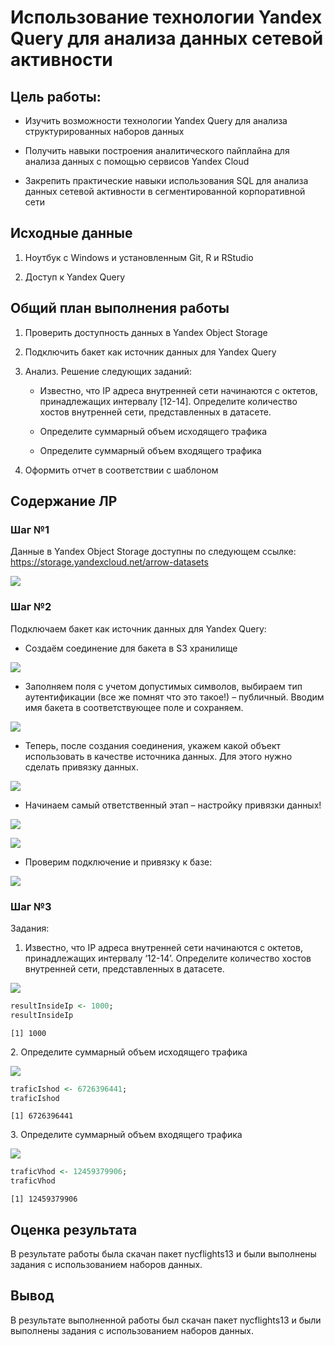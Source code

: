 # Использование технологии Yandex Query для анализа данных сетевой активности


## Цель работы:

-   Изучить возможности технологии Yandex Query для анализа
    структурированных наборов данных

-   Получить навыки построения аналитического пайплайна для анализа
    данных с помощью сервисов Yandex Cloud

-   Закрепить практические навыки использования SQL для анализа данных
    сетевой активности в сегментированной корпоративной сети

## Исходные данные

1.  Ноутбук c Windows и установленным Git, R и RStudio

2.  Доступ к Yandex Query

## Общий план выполнения работы

1.  Проверить доступность данных в Yandex Object Storage

2.  Подключить бакет как источник данных для Yandex Query

3.  Анализ. Решение следующих заданий:

    -   Известно, что IP адреса внутренней сети начинаются с октетов,
        принадлежащих интервалу \[12-14\]. Определите количество хостов
        внутренней сети, представленных в датасете.

    -   Определите суммарный объем исходящего трафика

    -   Определите суммарный объем входящего трафика

4.  Оформить отчет в соответствии с шаблоном

## Содержание ЛР

### Шаг №1

Данные в Yandex Object Storage доступны по следующем ссылке:
<https://storage.yandexcloud.net/arrow-datasets>

![](images/clipboard-1427483976.png)

### Шаг №2

Подключаем бакет как источник данных для Yandex Query:

-   Создаём соединение для бакета в S3 хранилище

![](images/clipboard-3676135280.png)

-   Заполняем поля с учетом допустимых символов, выбираем тип
    аутентификации (все же помнят что это такое!) – публичный. Вводим
    имя бакета в соответствующее поле и сохраняем.

![](images/clipboard-3852838348.png)

-   Теперь, после создания соединения, укажем какой объект использовать
    в качестве источника данных. Для этого нужно сделать привязку
    данных.

![](images/clipboard-44373723.png)

-   Начинаем самый ответственный этап – настройку привязки данных!

![](images/clipboard-4181264191.png)

![](images/clipboard-1942226529.png)

-   Проверим подключение и привязку к базе:

![](images/clipboard-111927664.png)

### Шаг №3

Задания:

1.  Известно, что IP адреса внутренней сети начинаются с октетов,
    принадлежащих интервалу ‘12-14’. Определите количество хостов
    внутренней сети, представленных в датасете.

![](images/clipboard-173435904.png)

``` r
resultInsideIp <- 1000;
resultInsideIp
```

    [1] 1000

2\. Определите суммарный объем исходящего трафика

![](images/clipboard-4291226883.png)

``` r
traficIshod <- 6726396441;
traficIshod
```

    [1] 6726396441

3\. Определите суммарный объем входящего трафика

![](images/clipboard-1339792188.png)

``` r
traficVhod <- 12459379906;
traficVhod
```

    [1] 12459379906

## Оценка результата

В результате работы была скачан пакет nycflights13 и были выполнены
задания с использованием наборов данных.

## Вывод

В результате выполненной работы был скачан пакет nycflights13 и были
выполнены задания с использованием наборов данных.
